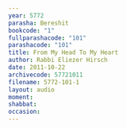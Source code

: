 ```yaml
---
year: 5772
parasha: Bereshit
bookcode: "1"
fullparashacode: "101"
parashacode: "101"
title: From My Head To My Heart
author: Rabbi Eliezer Hirsch
date: 2011-10-22
archivecode: 57721011
filename: 5772-101-1
layout: audio
moment: 
shabbat: 
occasion: 
---
```

